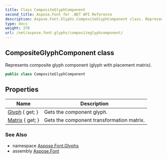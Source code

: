 ```yaml
---
title: Class CompositeGlyphComponent
second_title: Aspose.Font for .NET API Reference
description: Aspose.Font.Glyphs.CompositeGlyphComponent class. Represents composite glyph component glyph with placement matrix
type: docs
weight: 370
url: /net/aspose.font.glyphs/compositeglyphcomponent/
---
```

## CompositeGlyphComponent class

Represents composite glyph component (glyph with placement matrix).

```csharp
public class CompositeGlyphComponent
```

## Properties

| Name | Description |
| --- | --- |
| [Glyph](../../aspose.font.glyphs/compositeglyphcomponent/glyph/) { get; } | Gets the component glyph. |
| [Matrix](../../aspose.font.glyphs/compositeglyphcomponent/matrix/) { get; } | Gets the component transformation matrix. |

### See Also

* namespace [Aspose.Font.Glyphs](../../aspose.font.glyphs/)
* assembly [Aspose.Font](../../)


